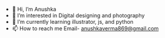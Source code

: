 - 👋 Hi, I’m Anushka 
- 👀 I’m interested in Digital designing and photography
- 🌱 I’m currently learning illustrator, js, and python 
- 📫 How to reach me Email- anushkaverma869@gmail.com

<!---
Currentlydoingjoemamma/Currentlydoingjoemamma is a ✨ special ✨ repository because its `README.md` (this file) appears on your GitHub profile.
You can click the Preview link to take a look at your changes.
--->
